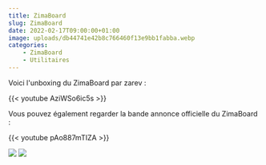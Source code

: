 ```yaml
---
title: ZimaBoard
slug: ZimaBoard
date: 2022-02-17T09:00:00+01:00
image: uploads/db44741e42b8c766460f13e9bb1fabba.webp
categories:
    - ZimaBoard
    - Utilitaires
---
```


Voici l'unboxing du ZimaBoard par zarev :

{{< youtube AziWSo6ic5s >}}

Vous pouvez également regarder la bande annonce officielle du ZimaBoard :

{{< youtube pAo887mTIZA >}}

![](https://cdn.shopify.com/s/files/1/0549/4495/6614/products/111.544_1080x.jpg?v=1644373228) ![](https://cdn.shopify.com/s/files/1/0549/4495/6614/products/0F9B0674_1080x.jpg?v=1644373570)